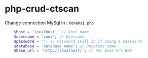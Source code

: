 # php-crud-ctscan

Change connection MySql in :
`koneksi.php`

```php
    $host = 'localhost'; // Host name
    $username = 'root'; // Username
    $password = ''; // Password (Fill in if using a password)
    $database = 'database_name'; // Database name
    $base_url = 'http://localhost/'; // Set Base Url Web
```